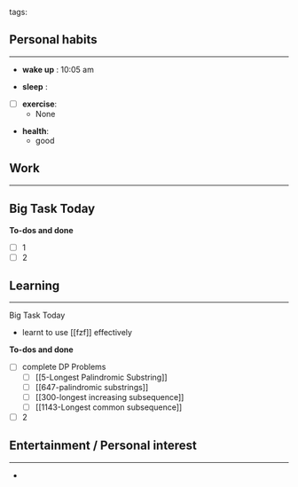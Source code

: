 tags: 
## Personal habits
--- 

- **wake up** : 10:05 am

- **sleep** :

- [ ] **exercise**:
	- None

-  **health**: 
	- good



## Work
---

Big Task Today 
- 


**To-dos and done**
- [ ] 1
- [ ] 2

## Learning
--- 

Big Task Today 
- learnt to use [[fzf]] effectively


**To-dos and done**
- [ ] complete DP Problems
	- [ ] [[5-Longest Palindromic Substring]]
	- [ ] [[647-palindromic substrings]]
	- [ ] [[300-longest increasing subsequence]]
	- [ ] [[1143-Longest common subsequence]]
- [ ] 2
## Entertainment / Personal interest
---
- 